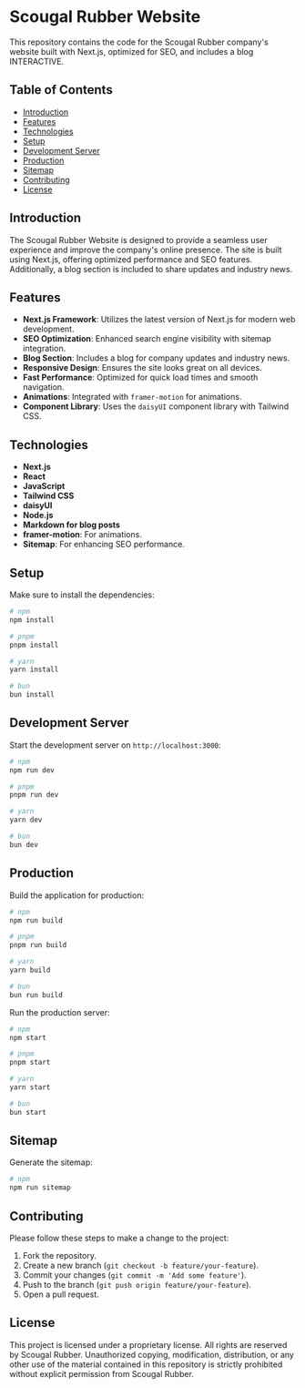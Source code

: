 # Scougal Rubber Website

This repository contains the code for the Scougal Rubber company's website built with Next.js, optimized for SEO, and includes a blog INTERACTIVE.

## Table of Contents

- [Introduction](#introduction)
- [Features](#features)
- [Technologies](#technologies)
- [Setup](#setup)
- [Development Server](#development-server)
- [Production](#production)
- [Sitemap](#sitemap)
- [Contributing](#contributing)
- [License](#license)

## Introduction

The Scougal Rubber Website is designed to provide a seamless user experience and improve the company's online presence. The site is built using Next.js, offering optimized performance and SEO features. Additionally, a blog section is included to share updates and industry news.

## Features

- **Next.js Framework**: Utilizes the latest version of Next.js for modern web development.
- **SEO Optimization**: Enhanced search engine visibility with sitemap integration.
- **Blog Section**: Includes a blog for company updates and industry news.
- **Responsive Design**: Ensures the site looks great on all devices.
- **Fast Performance**: Optimized for quick load times and smooth navigation.
- **Animations**: Integrated with `framer-motion` for animations.
- **Component Library**: Uses the `daisyUI` component library with Tailwind CSS.

## Technologies

- **Next.js**
- **React**
- **JavaScript**
- **Tailwind CSS**
- **daisyUI**
- **Node.js**
- **Markdown for blog posts**
- **framer-motion**: For animations.
- **Sitemap**: For enhancing SEO performance.

## Setup

Make sure to install the dependencies:

```bash
# npm
npm install

# pnpm
pnpm install

# yarn
yarn install

# bun
bun install
```

## Development Server

Start the development server on `http://localhost:3000`:

```bash
# npm
npm run dev

# pnpm
pnpm run dev

# yarn
yarn dev

# bun
bun dev
```

## Production

Build the application for production:

```bash
# npm
npm run build

# pnpm
pnpm run build

# yarn
yarn build

# bun
bun run build
```

Run the production server:

```bash
# npm
npm start

# pnpm
pnpm start

# yarn
yarn start

# bun
bun start
```

## Sitemap

Generate the sitemap:

```bash
# npm
npm run sitemap
```

## Contributing

Please follow these steps to make a change to the project:

1. Fork the repository.
2. Create a new branch (`git checkout -b feature/your-feature`).
3. Commit your changes (`git commit -m 'Add some feature'`).
4. Push to the branch (`git push origin feature/your-feature`).
5. Open a pull request.

## License

This project is licensed under a proprietary license. All rights are reserved by Scougal Rubber. Unauthorized copying, modification, distribution, or any other use of the material contained in this repository is strictly prohibited without explicit permission from Scougal Rubber.
